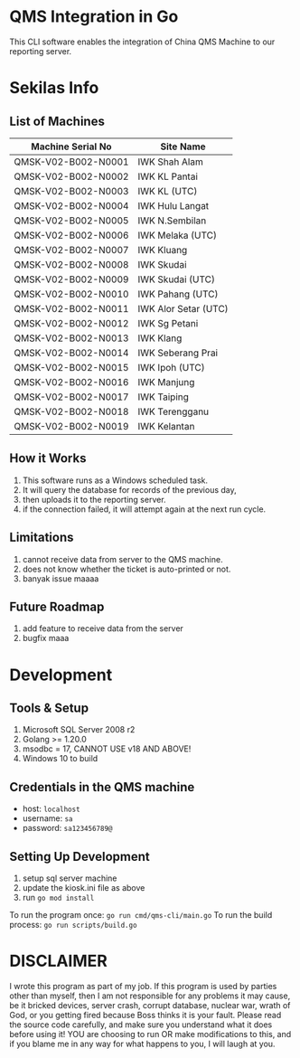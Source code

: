# QMS Integration in Go

This CLI software enables the integration of China QMS Machine to our reporting server.

# Sekilas Info

## List of Machines

| Machine Serial No   | Site Name            |
| ------------------- | -------------------- |
| QMSK-V02-B002-N0001 | IWK Shah Alam        |
| QMSK-V02-B002-N0002 | IWK KL Pantai        |
| QMSK-V02-B002-N0003 | IWK KL (UTC)         |
| QMSK-V02-B002-N0004 | IWK Hulu Langat      |
| QMSK-V02-B002-N0005 | IWK N.Sembilan       |
| QMSK-V02-B002-N0006 | IWK Melaka (UTC)     |
| QMSK-V02-B002-N0007 | IWK Kluang           |
| QMSK-V02-B002-N0008 | IWK Skudai           |
| QMSK-V02-B002-N0009 | IWK Skudai (UTC)     |
| QMSK-V02-B002-N0010 | IWK Pahang (UTC)     |
| QMSK-V02-B002-N0011 | IWK Alor Setar (UTC) |
| QMSK-V02-B002-N0012 | IWK Sg Petani        |
| QMSK-V02-B002-N0013 | IWK Klang            |
| QMSK-V02-B002-N0014 | IWK Seberang Prai    |
| QMSK-V02-B002-N0015 | IWK Ipoh (UTC)       |
| QMSK-V02-B002-N0016 | IWK Manjung          |
| QMSK-V02-B002-N0017 | IWK Taiping          |
| QMSK-V02-B002-N0018 | IWK Terengganu       |
| QMSK-V02-B002-N0019 | IWK Kelantan         |

## How it Works

1. This software runs as a Windows scheduled task.
2. It will query the database for records of the previous day,
3. then uploads it to the reporting server.
4. if the connection failed, it will attempt again at the next run cycle.

## Limitations

1. cannot receive data from server to the QMS machine.
2. does not know whether the ticket is auto-printed or not.
3. banyak issue maaaa

## Future Roadmap

1. add feature to receive data from the server
2. bugfix maaa

# Development

## Tools & Setup

1. Microsoft SQL Server 2008 r2
2. Golang >= 1.20.0
3. msodbc = 17, CANNOT USE v18 AND ABOVE!
4. Windows 10 to build

## Credentials in the QMS machine

- host: `localhost`
- username: `sa`
- password: `sa123456789@`

## Setting Up Development

1. setup sql server machine
2. update the kiosk.ini file as above
3. run `go mod install`

To run the program once: `go run cmd/qms-cli/main.go`
To run the build process: `go run scripts/build.go`

# DISCLAIMER

I wrote this program as part of my job.
If this program is used by parties other than myself, then I am not responsible for any problems it may cause, be it bricked devices, server crash, corrupt database, nuclear war, wrath of God, or you getting fired because Boss thinks it is your fault. Please read the source code carefully, and make sure you understand what it does before using it! YOU are choosing to run OR make modifications to this, and if you blame me in any way for what happens to you, I will laugh at you.
